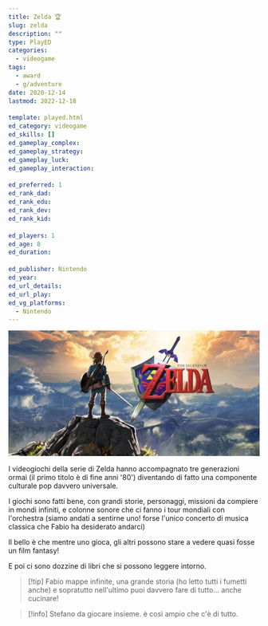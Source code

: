 ```yaml
---
title: Zelda 🏆
slug: zelda
description: ""
type: PlayED
categories:
  - videogame
tags:
  - award
  - g/adventure
date: 2020-12-14
lastmod: 2022-12-18

template: played.html
ed_category: videogame
ed_skills: []
ed_gameplay_complex: 
ed_gameplay_strategy: 
ed_gameplay_luck: 
ed_gameplay_interaction: 

ed_preferred: 1
ed_rank_dad: 
ed_rank_edu: 
ed_rank_dev: 
ed_rank_kid: 

ed_players: 1
ed_age: 8
ed_duration: 

ed_publisher: Nintendo
ed_year: 
ed_url_details: 
ed_url_play: 
ed_vg_platforms:
  - Nintendo
---
```


![](../../assets/img/played/videogame/zelda_2.webp)

I videogiochi della serie di Zelda hanno accompagnato tre generazioni ormai (il primo titolo è di fine anni '80') diventando di fatto una componente culturale pop davvero universale.

I giochi sono fatti bene, con grandi storie, personaggi, missioni da compiere in mondi infiniti, e colonne sonore che ci fanno i tour mondiali con l'orchestra (siamo andati a sentirne uno! forse l'unico concerto di musica classica che Fabio ha desiderato andarci)

Il bello è che mentre uno gioca, gli altri possono stare a vedere quasi fosse un film fantasy!

E poi ci sono dozzine di libri che si possono leggere intorno.

> [!tip] Fabio
> mappe infinite, una grande storia (ho letto tutti i fumetti anche) e sopratutto nell'ultimo puoi davvero fare di tutto... anche cucinare!

> [!info] Stefano
> da giocare insieme. è così ampio che c'è di tutto.
